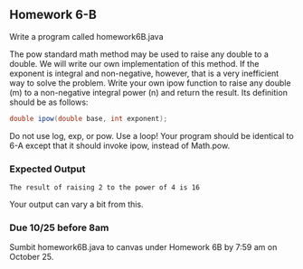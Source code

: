 ## Homework 6-B

Write a program called homework6B.java

The pow standard math method may be used to raise any double to a double. We will write our own 
implementation of this method. If the exponent is integral and non-negative, however, that is a very inefficient way to solve the
problem. Write your own ipow function to raise any double (m) to a non-negative integral power (n) and
return the result. Its definition should be as follows:

```java
double ipow(double base, int exponent);
```

Do not use log, exp, or pow. Use a loop!
Your program should be identical to 6-A except that it should invoke ipow, instead of Math.pow.
 

### Expected Output

```console
The result of raising 2 to the power of 4 is 16
```
 
 Your output can vary a bit from this. 
 
### Due 10/25 before 8am

Sumbit homework6B.java to canvas under Homework 6B by 7:59 am on October 25.
